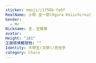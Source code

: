 ```yaml
---
sticker: emoji//1f58b-fe0f
RealName: 小椋 圭一郎(Ogura Keiichirou)
Gender:
  - M♂
Nickname: 圭，豆瓣男
avatar: 
Height: "181"
正面感情觸發物: ""
Identity: 大學生(文學)/吉他手
category: Chara
---
```

